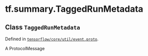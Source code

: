 <div itemscope itemtype="http://developers.google.com/ReferenceObject">
<meta itemprop="name" content="tf.summary.TaggedRunMetadata" />
<meta itemprop="path" content="Stable" />
</div>

# tf.summary.TaggedRunMetadata

## Class `TaggedRunMetadata`





Defined in [`tensorflow/core/util/event.proto`](/code/stable/tensorflow/core/util/event.proto).

A ProtocolMessage

